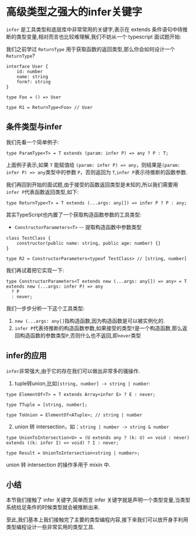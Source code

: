 # 高级类型之强大的infer关键字

`infer` 是工具类型和底层库中非常常用的关键字,表示在 extends 条件语句中待推断的类型变量,相对而言也比较难理解,我们不妨从一个 typescript 面试题开始:

我们之前学过 `ReturnType` 用于获取函数的返回类型,那么你会如何设计一个 `ReturnType`?

```
interface User {
    id: number
    name: string
    form?: string
}

type Foo = () => User

type R1 = ReturnType<Foo> // User

```

## 条件类型与infer

我们先看一个简单例子:

```
type ParamType<T> = T extends (param: infer P) => any ? P : T;

```

上面例子表示,如果 `T` 能赋值给 `(param: infer P) => any`，则结果是`(param: infer P) => any`类型中的参数 `P`，否则返回为 `T`,`infer P`表示待推断的函数参数.

我们再回到开始的面试题,由于接受的函数返回类型是未知的,所以我们需要用`infer P`代表函数返回类型,如下:

```
type ReturnType<T> = T extends (...args: any[]) => infer P ? P : any;

```

其实TypeScript也内置了一个获取构造函数参数的工具类型:

*   `ConstructorParameters<T>` -- 提取构造函数中参数类型

```
class TestClass {
    constructor(public name: string, public age: number) {}
}
  
type R2 = ConstructorParameters<typeof TestClass> // [string, number]

```

我们再试着把它实现一下:

```
type ConstructorParameters<T extends new (...args: any[]) => any> = T extends new (...args: infer P) => any
  ? P
  : never;

```

我们一步步分析一下这个工具类型:

1.  `new (...args: any[]`指构造函数,因为构造函数是可以被实例化的.
2.  `infer P`代表待推断的构造函数参数,如果接受的类型`T`是一个构造函数,那么返回构造函数的参数类型`P`,否则什么也不返回,即`never`类型

## infer的应用

`infer`非常强大,由于它的存在我们可以做出非常多的骚操作.

1.  tuple转union,比如`[string, number] -> string | number`:

```
type ElementOf<T> = T extends Array<infer E> ? E : never;

type TTuple = [string, number];

type ToUnion = ElementOf<ATuple>; // string | number

```

2.  union 转 intersection，如：`string | number -> string & number`

```
type UnionToIntersection<U> = (U extends any ? (k: U) => void : never) extends ((k: infer I) => void) ? I : never;

type Result = UnionToIntersection<string | number>;

```

union 转 intersection 的操作多用于 mixin 中.

## 小结

本节我们接触了 infer 关键字,简单而言 infer 关键字就是声明一个类型变量,当类型系统给足条件的时候类型就会被推断出来.

至此,我们基本上我们接触完了主要的类型编程内容,接下来我们可以放开身手利用类型编程设计一些非常实用的类型工具.